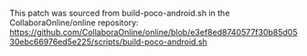 <!--
SPDX-FileCopyrightText: 2025 the Collabora Online contributors

SPDX-License-Identifier: MIT
-->

This patch was sourced from build-poco-android.sh in the CollaboraOnline/online repository: https://github.com/CollaboraOnline/online/blob/e3ef8ed8740577f30b85d0530ebc66976ed5e225/scripts/build-poco-android.sh
